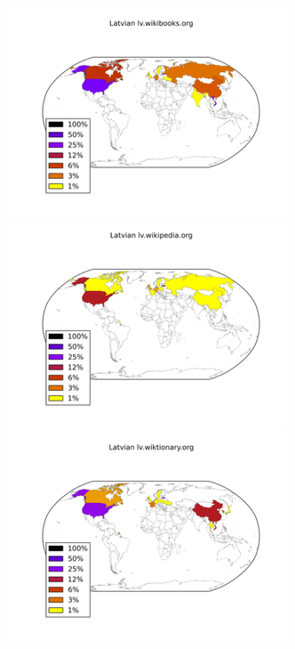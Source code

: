 ![](images/Latvian-lv.wikibooks.org.png)
![](images/Latvian-lv.wikipedia.org.png)
![](images/Latvian-lv.wiktionary.org.png)
